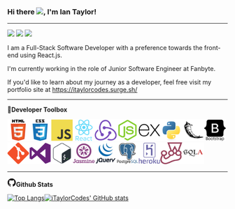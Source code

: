 ### Hi there <img src="https://raw.githubusercontent.com/MartinHeinz/MartinHeinz/master/wave.gif" width="30px">, I'm Ian Taylor!

---

<a href="https://www.linkedin.com/in/ianmichaeltaylor"><img src="https://img.shields.io/badge/LinkedIn-0077B5?style=for-the-badge&logo=linkedin&logoColor=white" width="80px"></a>
<a href="https://twitter.com/intent/follow?screen_name=theianmtaylor"><img src="https://img.shields.io/twitter/follow/theianmtaylor?style=social"></a>
<a href="https://www.twitch.tv/ianmtaylor"><img src="https://img.shields.io/twitch/status/ianmtaylor?style=social"></a>

I am a Full-Stack Software Developer with a preference towards the front-end using React.js.

I'm currently working in the role of Junior Software Engineer at Fanbyte.

If you'd like to learn about my journey as a developer, feel free visit my portfolio site at https://itaylorcodes.surge.sh/

---

🧰<b>Developer Toolbox</b>

<img src="https://github.com/devicons/devicon/blob/master/icons/html5/html5-original-wordmark.svg" alt="HTML logo" width="50" height="50"><img src="https://github.com/devicons/devicon/blob/master/icons/css3/css3-original-wordmark.svg" alt="CSS logo" width="50" height="50"><img src="https://github.com/devicons/devicon/blob/master/icons/javascript/javascript-original.svg" alt="JavaScript logo" width="50" height="50"><img src="https://github.com/devicons/devicon/blob/master/icons/react/react-original-wordmark.svg" alt="React logo" width="50" height="50"><img src="https://github.com/devicons/devicon/blob/master/icons/redux/redux-original.svg" alt="Redux logo" width="50" height="50"><img src="https://github.com/devicons/devicon/blob/master/icons/nodejs/nodejs-original.svg" alt="Node.js logo" width="50" height="50"><img src="https://github.com/devicons/devicon/blob/master/icons/express/express-original.svg" alt="Express logo" width="50" height="50"><img src="https://github.com/devicons/devicon/blob/master/icons/python/python-original.svg" alt="Python logo" width="50" height="50"><img src="https://github.com/devicons/devicon/blob/master/icons/flask/flask-original.svg" alt="Flask logo" width="50" height="50"><img src="https://github.com/devicons/devicon/blob/master/icons/bootstrap/bootstrap-plain-wordmark.svg" alt="Bootstrap logo" width="50" height="50"><img src="https://github.com/devicons/devicon/blob/master/icons/git/git-original.svg" alt="Git logo" width="50" height="50"><img src="https://github.com/devicons/devicon/blob/master/icons/visualstudio/visualstudio-plain.svg" alt="VSCode logo" width="50" height="50"><img src="https://github.com/devicons/devicon/blob/master/icons/bash/bash-original.svg" alt="Bash logo" width="50" height="50"><img src="https://github.com/devicons/devicon/blob/master/icons/jasmine/jasmine-plain-wordmark.svg" alt="Jasmine logo" width="50" height="50"><img src="https://github.com/devicons/devicon/blob/master/icons/jquery/jquery-original-wordmark.svg" alt="jQuery logo" width="50" height="50"><img src="https://github.com/devicons/devicon/blob/master/icons/postgresql/postgresql-original-wordmark.svg" alt="PostgreSQL logo" width="50" height="50"><img src="https://github.com/devicons/devicon/blob/master/icons/heroku/heroku-original-wordmark.svg" alt="Heroku logo" width="50" height="50"><img src="https://github.com/devicons/devicon/blob/master/icons/jest/jest-plain.svg" alt="Jest logo" width="50" height="50"><img src="https://github.com/devicons/devicon/blob/master/icons/sqlalchemy/sqlalchemy-original.svg" alt="SQLAlchemy logo" width="50" height="50">

---

<img src="https://github.com/devicons/devicon/blob/master/icons/github/github-original.svg" width="20px"><b>Github Stats</b>

[![Top Langs](https://github-readme-stats.vercel.app/api/top-langs/?username=iTaylorCodes&theme=radical)](https://github.com/anuraghazra/github-readme-stats)[![iTaylorCodes' GitHub stats](https://github-readme-stats.vercel.app/api?username=iTaylorCodes&theme=radical)](https://github.com/anuraghazra/github-readme-stats)

<!--
**iTaylorCodes/iTaylorCodes** is a ✨ _special_ ✨ repository because its `README.md` (this file) appears on your GitHub profile.

Here are some ideas to get you started:

- 🔭 I’m currently working on ...
- 🌱 I’m currently learning ...
- 👯 I’m looking to collaborate on ...
- 🤔 I’m looking for help with ...
- 💬 Ask me about ...
- 📫 How to reach me: ...
- 😄 Pronouns: ...
- ⚡ Fun fact: ...
-->
